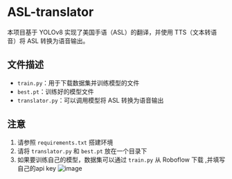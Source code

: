# ASL-translator

本项目基于 YOLOv8 实现了美国手语（ASL）的翻译，并使用 TTS（文本转语音）将 ASL 转换为语音输出。

## 文件描述

- `train.py`：用于下载数据集并训练模型的文件
- `best.pt`：训练好的模型文件
- `translator.py`：可以调用模型将 ASL 转换为语音输出

## 注意

1. 请参照 `requirements.txt` 搭建环境
2. 请将 `translator.py` 和 `best.pt` 放在一个目录下
3. 如果要训练自己的模型，数据集可以通过 `train.py` 从 Roboflow 下载 ,并填写自己的api key
![image](https://github.com/3379631652/ASL-translator/assets/90537351/4b7037eb-db03-4a69-b7ee-d7956d518e83)


